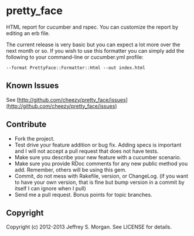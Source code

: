 # pretty_face

HTML report for cucumber and rspec.  You can customize the report by editing an erb file.

The current release is very basic but you can expect a lot more over the next month or so.  If you wish to use this formatter you can simply add the following to your command-line or cucumber.yml profile:

    --format PrettyFace::Formatter::Html --out index.html
    


## Known Issues

See [http://github.com/cheezy/pretty_face/issues](http://github.com/cheezy/pretty_face/issues)

## Contribute
 
* Fork the project.
* Test drive your feature addition or bug fix. Adding specs is important and I will not accept a pull request that does not have tests.
* Make sure you describe your new feature with a cucumber scenario.
* Make sure you provide RDoc comments for any new public method you add. Remember, others will be using this gem.
* Commit, do not mess with Rakefile, version, or ChangeLog.
  (if you want to have your own version, that is fine but bump version in a commit by itself I can ignore when I pull)
* Send me a pull request. Bonus points for topic branches.

## Copyright

Copyright (c) 2012-2013 Jeffrey S. Morgan. See LICENSE for details.
